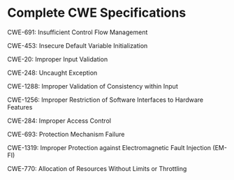 

# Complete CWE Specifications

CWE-691: Insufficient Control Flow Management

CWE-453: Insecure Default Variable Initialization

CWE-20: Improper Input Validation

CWE-248: Uncaught Exception

CWE-1288: Improper Validation of Consistency within Input

CWE-1256: Improper Restriction of Software Interfaces to Hardware Features

CWE-284: Improper Access Control

CWE-693: Protection Mechanism Failure

CWE-1319: Improper Protection against Electromagnetic Fault Injection (EM-FI)

CWE-770: Allocation of Resources Without Limits or Throttling